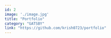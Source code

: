 ```yaml
---
id: 2
image: './image.jpg'
title: "Portfolio"
category: "GATSBY"
link: "https://github.com/krish0723/portfolio"
---
```

